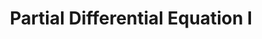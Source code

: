 ---
title: Partial Differential Equation I
icon: hugeicons:book-open-01
order: 3
category:
  - analysis
tag:
  - PDE
---